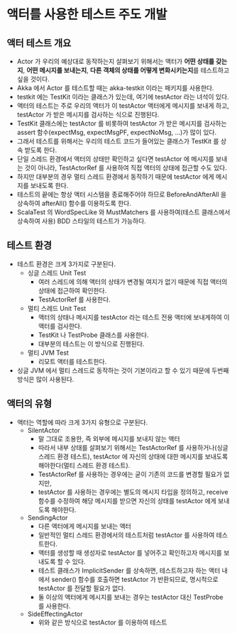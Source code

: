 # 액터를 사용한 테스트 주도 개발

## 액터 테스트 개요
* Actor 가 우리의 예상대로 동작하는지 살펴보기 위해서는 액터가 **어떤 상태를 갖는지**, **어떤 메시지를 보내는지**, **다른 객체의 상태를 어떻게 변화시키는지**를 테스트하고 싶을 것이다.
* Akka 에서 Actor 를 테스트할 때는 akka-testkit 이라는 패키지를 사용한다.
* testkit 에는 TestKit 이라는 클래스가 있는데, 여기에 testActor 라는 녀석이 있다.
* 액터의 테스트는 주로 우리의 액터가 이 testActor 액터에게 메시지를 보내게 하고, testActor 가 받은 메시지를 검사하는 식으로 진행된다.
* TestKit 클래스에는 testActor 를 비롯하여 testActor 가 받은 메시지를 검사하는 assert 함수(expectMsg, expectMsgPF, expectNoMsg, ...)가 많이 있다.
* 그래서 테스트를 위해서는 우리의 테스트 코드가 들어있는 클래스가 TestKit 를 상속 받도록 한다. 
* 단일 스레드 환경에서 액터의 상태만 확인하고 싶다면 testActor 에 메시지를 보내는 것이 아니라, TestActorRef 를 사용하여 직접 액터의 상태에 접근할 수도 있다.
* 하지만 대부분의 경우 멀티 스레드 환경에서 동작하기 때문에 testActor 에게 메시지를 보내도록 한다.
* 테스트의 끝에는 항상 액터 시스템을 종료해주어야 하므로 BeforeAndAfterAll 을 상속하여 afterAll() 함수를 이용하도록 한다.
* ScalaTest 의 WordSpecLike 와 MustMatchers 를 사용하여(테스트 클래스에서 상속하여 사용) BDD 스타일의 테스트가 가능하다.

## 테스트 환경
* 테스트 환경은 크게 3가지로 구분된다.
    * 싱글 스레드 Unit Test
        * 여러 스레드에 의해 액터의 상태가 변경될 여지가 없기 때문에 직접 액터의 상태에 접근하여 확인한다.
        * TestActorRef 를 사용한다.
    * 멀티 스레드 Unit Test
        * 액터의 상태나 메시지를 testActor 라는 테스트 전용 액터에 보내게하여 이 액터를 검사한다.
        * TestKit 나 TestProbe 클래스를 사용한다.
        * 대부분의 테스트는 이 방식으로 진행된다.
    * 멀티 JVM Test
        * 리모트 액터를 테스트한다.
* 싱글 JVM 에서 멀티 스레드로 동작하는 것이 기본이라고 할 수 있기 때문에 두번째 방식은 많이 사용된다.

## 액터의 유형 
* 액터는 역할에 따라 크게 3가지 유형으로 구분된다.
    * SilentActor
        * 말 그대로 조용한, 즉 외부에 메시지를 보내지 않는 액터
        * 따라서 내부 상태를 살펴보기 위해서는 TestActorRef 를 사용하거나(싱글 스레드 환경 테스트), testActor 에 자신의 상태에 대한 메시지를 보내도록 해야한다(멀티 스레드 환경 테스트).
        * TestActorRef 를 사용하는 경우에는 굳이 기존의 코드를 변경할 필요가 없지만,
        * testActor 를 사용하는 경우에는 별도의 메시지 타입을 정의하고, receive 함수를 수정하여 해당 메시지를 받으면 자신의 상태를 testActor 에게 보내도록 해야한다. 
    * SendingActor
        * 다른 액터에게 메시지를 보내는 액터
        * 일반적인 멀티 스레드 환경에서의 테스트처럼 testActor 를 사용하여 테스트한다.
        * 액터를 생성할 때 생성자로 testActor 를 넣어주고 확인하고자 메시지를 보내도록 할 수 있다.
        * 테스트 클래스가 ImplicitSender 를 상속하면, 테스트하고자 하는 액터 내에서 sender() 함수를 호출하면 testActor 가 반환되므로, 명시적으로 testActor 를 전달할 필요가 없다.
        * 둘 이상의 액터에게 메시지를 보내는 경우는 testActor 대신 TestProbe 를 사용한다.
    * SideEffectingActor
        * 위와 같은 방식으로 testActor 를 이용하여 테스트
